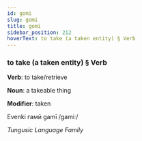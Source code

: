 ```yaml
---
id: gomi
slug: gomi
title: gomi
sidebar_position: 212
hoverText: to take (a taken entity) § Verb
---
```


### to take (a taken entity) § Verb

**Verb**: to take/retrieve

**Noun**: a takeable thing

**Modifier**: taken

Evenki гамӣ gamī /ɡamiː/

*Tungusic Language Family*